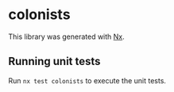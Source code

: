 # colonists

This library was generated with [Nx](https://nx.dev).

## Running unit tests

Run `nx test colonists` to execute the unit tests.
